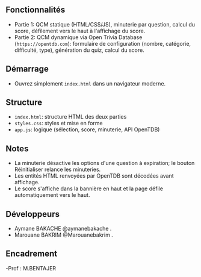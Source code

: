 ## Fonctionnalités
- Partie 1: QCM statique (HTML/CSS/JS), minuterie par question, calcul du score, défilement vers le haut à l'affichage du score.
- Partie 2: QCM dynamique via Open Trivia Database (`https://opentdb.com`): formulaire de configuration (nombre, catégorie, difficulté, type), génération du quiz, calcul du score.

## Démarrage
- Ouvrez simplement `index.html` dans un navigateur moderne.

## Structure
- `index.html`: structure HTML des deux parties
- `styles.css`: styles et mise en forme
- `app.js`: logique (sélection, score, minuterie, API OpenTDB)

## Notes
- La minuterie désactive les options d'une question à expiration; le bouton Réinitialiser relance les minuteries.
- Les entités HTML renvoyées par OpenTDB sont décodées avant affichage.
- Le score s'affiche dans la bannière en haut et la page défile automatiquement vers le haut.

## Développeurs
- Aymane BAKACHE @aymanebakache .
- Marouane BAKRIM @Marouanebakrim .

## Encadrement
-Prof : M.BENTAJER
